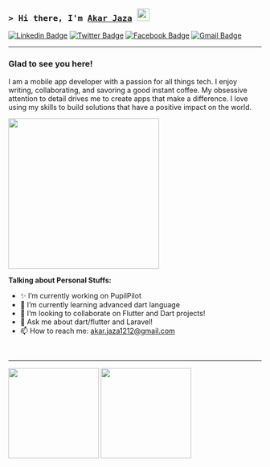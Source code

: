 ### <samp>&gt; Hi there, I'm <a href="https://gkassym.netlify.app" target="_blank">Akar Jaza</a> <img src="https://media.giphy.com/media/hvRJCLFzcasrR4ia7z/giphy.gif" width="25"> </samp>



[![Linkedin Badge](https://img.shields.io/badge/LinkedIn-0077B5?style=for-the-badge&logo=linkedin&logoColor=white)](https://www.linkedin.com/in/akar-ii0i/)
[![Twitter Badge](https://img.shields.io/badge/Twitter-1DA1F2?style=for-the-badge&logo=twitter&logoColor=white)](https://x.com/akar_II0I)
[![Facebook Badge](https://img.shields.io/badge/Facebook-000000?style=for-the-badge&logo=facebook&logoColor=white)](https://www.facebook.com/akar.jaza011)
[![Gmail Badge](https://img.shields.io/badge/Gmail-D14836?style=for-the-badge&logo=gmail&logoColor=white)](https://mail.google.com/mail/u/0/?fs=1&tf=cm&su=Inbox+(962)+-+akar.jaza1212@gmail.com+-+Gmail&body=https://mail.google.com/mail/u/0/%23inbox)
<hr>



### Glad to see you here! &nbsp; 

I am a mobile app developer with a passion for all things tech. I enjoy writing, collaborating, and savoring a good instant coffee. My obsessive attention to detail drives me to create apps that make a difference. I love using my skills to build solutions that have a positive impact on the world.

<img src="https://user-images.githubusercontent.com/74038190/225813708-98b745f2-7d22-48cf-9150-083f1b00d6c9.gif" width="300">

</br>

**Talking about Personal Stuffs:**

- ✨ I’m currently working on PupilPilot
- 📖 I’m currently learning advanced dart language
- 👯 I’m looking to collaborate on Flutter and Dart projects! 
- 💬 Ask me about dart/flutter and Laravel!
- 📫 How to reach me: akar.jaza1212@gmail.com

</br>

<hr>

<p>
  <img height="180em" src="https://github-readme-stats.vercel.app/api/top-langs/?username=akar-jaza&exclude_repo=KNN-Image-Classification&show_icons=true&hide_border=true&layout=compact&langs_count=8"/>
  <img height="180em" src="https://github-readme-stats.vercel.app/api?username=akar-jaza&show_icons=true&hide_border=true&&count_private=true&include_all_commits=true" />
</p>





